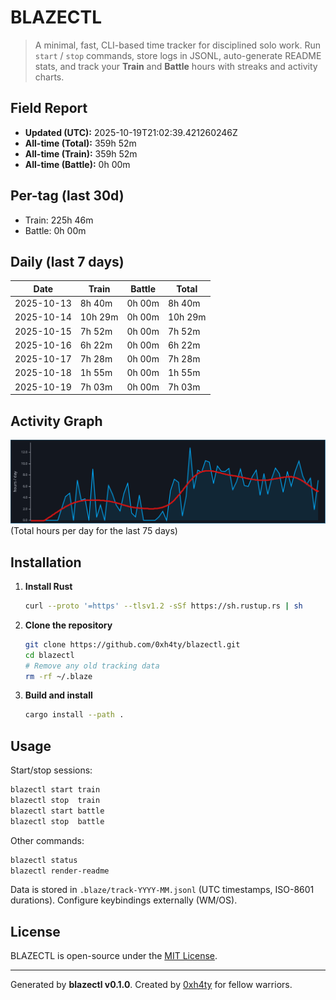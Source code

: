 # BLAZECTL

> A minimal, fast, CLI-based time tracker for disciplined solo work.
    Run `start` / `stop` commands, store logs in JSONL, auto-generate README stats,
    and track your **Train** and **Battle** hours with streaks and activity charts.

## Field Report

- **Updated (UTC):** 2025-10-19T21:02:39.421260246Z
- **All-time (Total):** 359h 52m
- **All-time (Train):** 359h 52m
- **All-time (Battle):** 0h 00m

## Per-tag (last 30d)
- Train: 225h 46m
- Battle: 0h 00m

## Daily (last 7 days)
| Date       | Train | Battle | Total |
|------------|-------|--------|-------|
| 2025-10-13 | 8h 40m | 0h 00m | 8h 40m |
| 2025-10-14 | 10h 29m | 0h 00m | 10h 29m |
| 2025-10-15 | 7h 52m | 0h 00m | 7h 52m |
| 2025-10-16 | 6h 22m | 0h 00m | 6h 22m |
| 2025-10-17 | 7h 28m | 0h 00m | 7h 28m |
| 2025-10-18 | 1h 55m | 0h 00m | 1h 55m |
| 2025-10-19 | 7h 03m | 0h 00m | 7h 03m |

## Activity Graph
![Activity Graph](assets/activity.svg)
(Total hours per day for the last 75 days)

## Installation
1. **Install Rust**
   ```bash
   curl --proto '=https' --tlsv1.2 -sSf https://sh.rustup.rs | sh
   ```
2. **Clone the repository**
   ```bash
   git clone https://github.com/0xh4ty/blazectl.git
   cd blazectl
   # Remove any old tracking data
   rm -rf ~/.blaze
   ```
3. **Build and install**
   ```bash
   cargo install --path .
   ```

## Usage
Start/stop sessions:
```bash
blazectl start train
blazectl stop  train
blazectl start battle
blazectl stop  battle
```
Other commands:
```bash
blazectl status
blazectl render-readme
```
Data is stored in `.blaze/track-YYYY-MM.jsonl` (UTC timestamps, ISO-8601 durations).
Configure keybindings externally (WM/OS).

## License
BLAZECTL is open-source under the [MIT License](LICENSE).

---

Generated by **blazectl v0.1.0**.
Created by [0xh4ty](https://github.com/0xh4ty) for fellow warriors.

